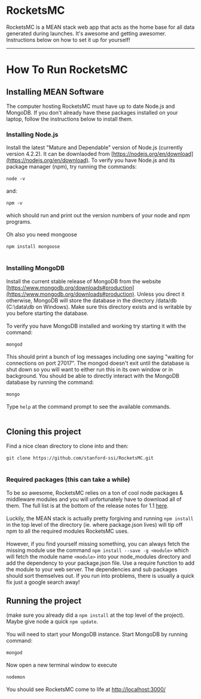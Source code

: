# RocketsMC
RocketsMC is a MEAN stack web app that acts as the home base for all data generated during launches. It's awesome and getting awesomer. Instructions below on how to set it up for yourself!

- - - -

# How To Run RocketsMC

## Installing MEAN Software
The computer hosting RocketsMC must have up to date Node.js and MongoDB. If you don't already have these packages installed on your laptop, follow the instructions below to install them.
<br>
### Installing Node.js
Install the latest "Mature and Dependable" version of Node.js (currently version 4.2.2). It can be downlaoded from [https://nodejs.org/en/download](https://nodejs.org/en/download). To verify you have Node.js and its package manager (npm), try running the commands:
<br><br>
`node -v`
<br><br>
and:
<br><br>
`npm -v`
<br><br>
which should run and print out the version numbers of your node and npm programs.
<br><br>
Oh also you need mongoose
<br><br>
`npm install mongoose`
<br><br>

### Installing MongoDB
Install the current stable release of MongoDB from the website [https://www.mongodb.org/downloads#production](https://www.mongodb.org/downloads#production). Unless you direct it otherwise, MongoDB will store the database in the directory /data/db (C:\data\db on Windows). Make sure this directory exists and is writable by you before starting the database.
<br><br>
To verify you have MongoDB installed and working try starting it with the command:
<br><br>
`mongod`
<br><br>
This should print a bunch of log messages including one saying "waiting for connections on port 27017". The mongod doesn't exit until the database is shut down so you will want to either run this in its own window or in background.
You should be able to directly interact with the MongoDB database by running the command:
<br><br>
`mongo`
<br><br>
Type `help` at the command prompt to see the available commands.
<br><br>

## Cloning this project

Find a nice clean directory to clone into and then:
<br><br>
`git clone https://github.com/stanford-ssi/RocketsMC.git`
<br><br>

### Required packages (this can take a while)
To be so awesome, RocketsMC relies on a ton of cool node packages & middleware modules and you will unfortunately have to download all of them. The full list is at the bottom of the release notes for 1.1 [here](https://docs.google.com/document/d/1N6SGKq-JJO89zIivK7wNK3RYYbvj7B7wqtDS7UPrz2E/edit?usp=sharing).
<br><br>
Luckily, the MEAN stack is actually pretty forgiving and running `npm install` in the top level of the directory (ie. where package.json lives) will tip off npm to all the required modules RocketsMC uses. 
<br><br>
However, if you find yourself missing something, you can always fetch the missing module use the command `npm install --save -g <module>` which will fetch the module name `<module>` into your node_modules directory and add the dependency to your package.json file. Use a require function to add the module to your web server. The dependencies and sub packages should sort themselves out. If you run into problems, there is usually a quick fix just a google search away! 

## Running the project

(make sure you already did a `npm install` at the top level of the project). Maybe give node a quick `npm update`.
<br><br>
You will need to start your MongoDB instance. Start MongoDB by running command:
<br><br>
`mongod`
<br><br>
Now open a new terminal window to execute <br><br>
`nodemon`
<br><br>
You should see RocketsMC come to life at [http://localhost:3000/](http://localhost:3000/)
